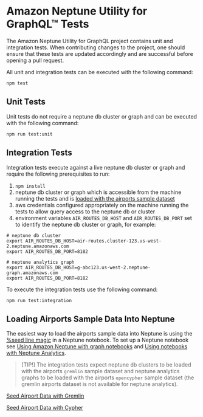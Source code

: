# **Amazon Neptune Utility for GraphQL&trade; Tests**

The Amazon Neptune Utility for GraphQL project contains unit and integration
tests. When contributing changes to the project, one should ensure that these
tests are updated accordingly and are successful before opening a pull request.

All unit and integration tests can be executed with the following command:

```
npm test
```

## Unit Tests

Unit tests do not require a neptune db cluster or graph and can be executed with
the following command:

```
npm run test:unit
```

## Integration Tests

Integration tests execute against a live neptune db cluster or graph and require
the following prerequisites to run:

1. `npm install` 
2. neptune db cluster or graph which is accessible from the machine running the
   tests and is [loaded with the airports sample dataset](#loading-airports-sample-data-into-neptune)
2. aws credentials configured appropriately on the machine running the tests to
   allow query access to the neptune db or cluster
3. environment variables `AIR_ROUTES_DB_HOST` and `AIR_ROUTES_DB_PORT` set to
   identify the neptune db cluster or graph, for example:

```
# neptune db cluster
export AIR_ROUTES_DB_HOST=air-routes.cluster-123.us-west-2.neptune.amazonaws.com
export AIR_ROUTES_DB_PORT=8182
```

```
# neptune analytics graph
export AIR_ROUTES_DB_HOST=g-abc123.us-west-2.neptune-graph.amazonaws.com
export AIR_ROUTES_DB_PORT=8182
```

To execute the integration tests use the following command:

```
npm run test:integration
```

## Loading Airports Sample Data Into Neptune

The easiest way to load the airports sample data into Neptune is using the [%seed line magic](https://docs.aws.amazon.com/neptune/latest/userguide/notebooks-magics.html#notebooks-line-magics-seed) in a Neptune notebook. To set up a Neptune notebook see [Using Amazon Neptune with graph notebooks](https://docs.aws.amazon.com/neptune/latest/userguide/graph-notebooks.html) and [Using notebooks with Neptune Analytics](https://docs.aws.amazon.com/neptune-analytics/latest/userguide/notebooks.html).


> [TIP!]
> The integration tests expect neptune db clusters to be loaded with the airports `gremlin` sample dataset and neptune analytics graphs to be loaded with the airports `opencypher` sample dataset (the gremlin airports dataset is not available for neptune analytics).

[Seed Airport Data with Gremlin](doc/images/SeedAirportsGremlin.png)

[Seed Airport Data with Cypher](doc/images/SeedAirportsCypher.png)